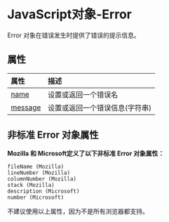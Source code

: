 # JavaScript对象-Error

Error 对象在错误发生时提供了错误的提示信息。

## 属性

| 属性                                                         | 描述                           |
| :----------------------------------------------------------- | :----------------------------- |
| [name](https://www.runoob.com/jsref/prop-error-name.html)    | 设置或返回一个错误名           |
| [message](https://www.runoob.com/jsref/prop-error-message.html) | 设置或返回一个错误信息(字符串) |

## 非标准 Error 对象属性

**Mozilla 和 Microsoft定义了以下非标准 Error 对象属性：**

```
fileName (Mozilla)
lineNumber (Mozilla)
columnNumber (Mozilla)
stack (Mozilla)
description (Microsoft)
number (Microsoft)
```

不建议使用以上属性，因为不是所有浏览器都支持。
